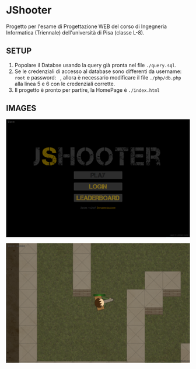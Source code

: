 # JShooter

Progetto per l'esame di Progettazione WEB del corso di Ingegneria Informatica (Triennale) dell'università di Pisa (classe L-8).

## SETUP
1. Popolare il Databse usando la query già pronta nel file `./query.sql`.
2. Se le credenziali di accesso al database sono differenti da username: `root` e password: ` `, allora è necessario modificare il file `./php/db.php` alla linea 5 e 6 con le credenziali corrette.
3. Il progetto è pronto per partire, la HomePage è `./index.html`

## IMAGES
![menu](./menu.png)

![game](./game.png)
